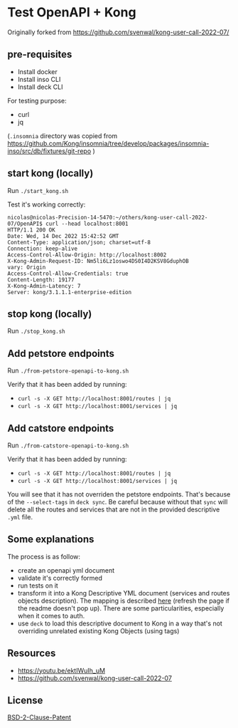 # Test OpenAPI + Kong

Originally forked from https://github.com/svenwal/kong-user-call-2022-07/

## pre-requisites

- Install docker
- Install inso CLI
- Install deck CLI

For testing purpose:
- curl
- jq

(`.insomnia` directory was copied from https://github.com/Kong/insomnia/tree/develop/packages/insomnia-inso/src/db/fixtures/git-repo )

## start kong (locally)

Run `./start_kong.sh`

Test it's working correctly:

```
nicolas@nicolas-Precision-14-5470:~/others/kong-user-call-2022-07/OpenAPI$ curl --head localhost:8001
HTTP/1.1 200 OK
Date: Wed, 14 Dec 2022 15:42:52 GMT
Content-Type: application/json; charset=utf-8
Connection: keep-alive
Access-Control-Allow-Origin: http://localhost:8002
X-Kong-Admin-Request-ID: Nm5li6Lz1oswo4DS0I4D2KSV8GduphOB
vary: Origin
Access-Control-Allow-Credentials: true
Content-Length: 19177
X-Kong-Admin-Latency: 7
Server: kong/3.1.1.1-enterprise-edition
```

## stop kong (locally)

Run `./stop_kong.sh`


## Add petstore endpoints

Run `./from-petstore-openapi-to-kong.sh`

Verify that it has been added by running:
- `curl -s -X GET http://localhost:8001/routes | jq` 
- `curl -s -X GET http://localhost:8001/services | jq`

## Add catstore endpoints

Run `./from-catstore-openapi-to-kong.sh`

Verify that it has been added by running:
- `curl -s -X GET http://localhost:8001/routes | jq` 
- `curl -s -X GET http://localhost:8001/services | jq`

You will see that it has not overriden the petstore endpoints. That's because of the `--select-tags` in `deck sync`. Be careful because without that `sync` will delete all the routes and services that are not in the provided descriptive `.yml` file.

## Some explanations

The process is as follow:
- create an openapi yml document
- validate it's correctly formed
- run tests on it
- transform it into a Kong Descriptive YML document (services and routes objects description). The mapping is described [here](https://www.npmjs.com/package/openapi-2-kong?activeTab=readme) (refresh the page if the readme doesn't pop up). There are some particularities, especially when it comes to auth.
- use `deck` to load this descriptive document to Kong in a way that's not overriding unrelated existing Kong Objects (using tags)

## Resources

- https://youtu.be/ektIWuIh_uM
- https://github.com/svenwal/kong-user-call-2022-07

## License

[BSD-2-Clause-Patent](./LICENSE)
